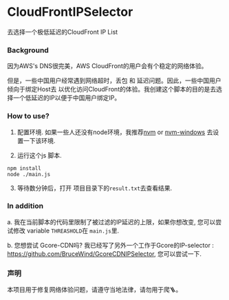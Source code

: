 # CloudFrontIPSelector
去选择一个极低延迟的CloudFront IP List



### Background
因为AWS's DNS很完美，AWS CloudFront的用户会有个稳定的网络体验。

但是，一些中国用户经常遇到网络超时，丢包 和 延迟问题。因此，一些中国用户倾向于绑定Host去 以优化访问CloudFront的体验。我创建这个脚本的目的是去选择一个低延迟的IP以便于中国用户绑定IP。

### How to use?

1. 配置环境.
如果一些人还没有node环境，我推荐[nvm](https://github.com/nvm-sh/nvm) or [nvm-windows](https://github.com/coreybutler/nvm-windows.) 去设置一下该环境.

2. 运行这个js 脚本.
```
npm install
node ./main.js
```

3. 等待数分钟后，打开 项目目录下的`result.txt`去查看结果.


### In addition

a. 我在当前脚本的代码里限制了被过滤的IP延迟的上限，如果你想改变, 您可以尝试修改 variable `THREASHOLD`在 `main.js`里. 

b. 您想尝试 Gcore-CDN吗?  我已经写了另外一个工作于Gcore的IP-selector : https://github.com/BruceWind/GcoreCDNIPSelector, 您可以尝试一下.

### 声明
本项目用于修复网络体验问题，请遵守当地法律，请勿用于爬🪜。
